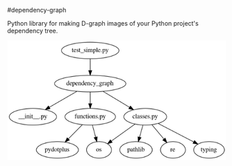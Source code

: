 #dependency-graph

Python library for making D-graph images of your Python project's dependency tree.

![Sample Image](test.png)